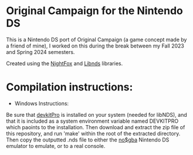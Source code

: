 # Original Campaign for the Nintendo DS

This is a Nintendo DS port of Original Campaign (a game concept made by a friend of mine), I worked on this during the break between my Fall 2023 and Spring 2024 semesters.

Created using the [NightFox](https://github.com/knightfox75/nds_nflib) and [Libnds](https://libnds.devkitpro.org/) libraries.

# Compilation instructions:

* Windows Instructions: 

Be sure that [devkitPro](https://github.com/devkitPro/installer/releases) is installed on your system (needed for libNDS), and that it is included as a system environment variable named DEVKITPRO which paoints to the installation. Then download and extract the zip file of this repository, and run 'make' within the root of the extracted directory. Then copy the outputted .nds file to either the [no$gba](https://www.nogba.com/) Nintendo DS emulator to emulate, or to a real console.
